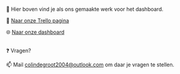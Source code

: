 📓 Hier boven vind je als ons gemaakte werk voor het dashboard.
<br>

📔 [Naar onze Trello pagina](https://trello.com/b/xllHJlkt/duurzaamhuis-colin-en-thijn) 

🌐 [Naar onze dashboard](http://31761.hosts1.ma-cloud.nl/Bright/index.html) 

<br>
❓  Vragen?

📫 Mail colindegroot2004@outlook.com om daar je vragen te stellen.
